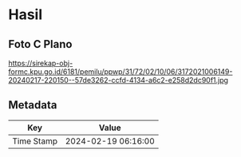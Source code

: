 # Hasil

## Foto C Plano

https://sirekap-obj-formc.kpu.go.id/6181/pemilu/ppwp/31/72/02/10/06/3172021006149-20240217-220150--57de3262-ccfd-4134-a6c2-e258d2dc90f1.jpg


## Metadata

| Key        | Value               |
| ---------- | ------------------- |
| Time Stamp | 2024-02-19 06:16:00 |



